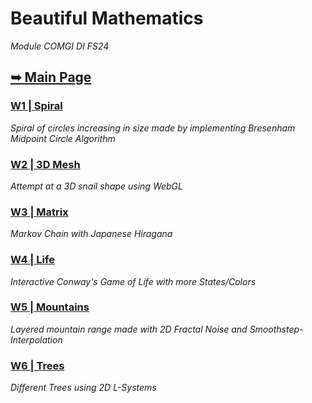 # Beautiful Mathematics
*Module COMGI DI FS24*
## [➥ Main Page](https://jfladas.github.io/matbf/)

### [W1 | Spiral](https://jfladas.github.io/matbf/w1/)
*Spiral of circles increasing in size made by implementing Bresenham Midpoint Circle Algorithm*

### [W2 | 3D Mesh](https://jfladas.github.io/matbf/w2/)
*Attempt at a 3D snail shape using WebGL*

### [W3 | Matrix](https://jfladas.github.io/matbf/w3/)
*Markov Chain with Japanese Hiragana*

### [W4 | Life](https://jfladas.github.io/matbf/w4/)
*Interactive Conway's Game of Life with more States/Colors*

### [W5 | Mountains](https://jfladas.github.io/matbf/w5/)
*Layered mountain range made with 2D Fractal Noise and Smoothstep-Interpolation*

### [W6 | Trees](https://jfladas.github.io/matbf/w6/)
*Different Trees using 2D L-Systems*
